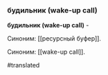 ### будильник (wake-up call)

**будильник (wake-up call)** -

Синоним: [[ресурсный буфер]].

Синоним: [[wake-up call]].

#translated
